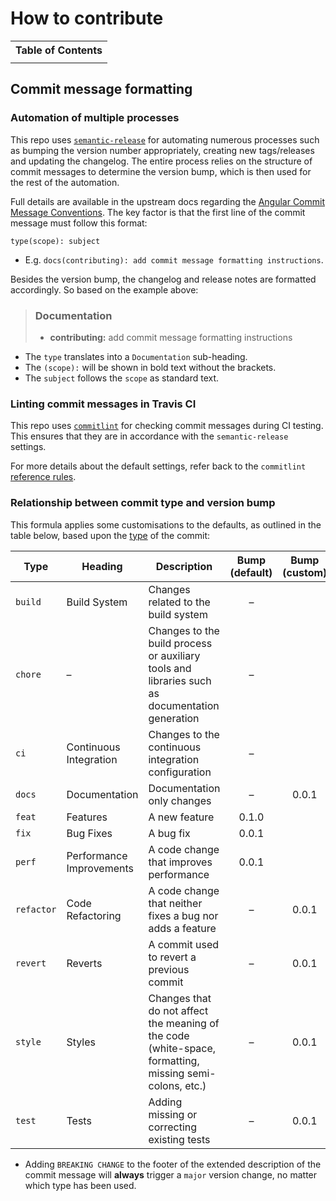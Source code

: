 # How to contribute

<table><tr><th>Table of Contents</th></tr><tr><td>
<!-- toc -->
<!-- tocstop -->
</td></tr></table>

## Commit message formatting

### Automation of multiple processes

This repo uses [`semantic-release`](https://github.com/semantic-release/semantic-release) for automating numerous processes such as bumping the version number appropriately, creating new tags/releases and updating the changelog.
The entire process relies on the structure of commit messages to determine the version bump, which is then used for the rest of the automation.

Full details are available in the upstream docs regarding the [Angular Commit Message Conventions](https://github.com/angular/angular.js/blob/master/DEVELOPERS.md#-git-commit-guidelines).
The key factor is that the first line of the commit message must follow this format:

```
type(scope): subject
```

* E.g. `docs(contributing): add commit message formatting instructions`.

Besides the version bump, the changelog and release notes are formatted accordingly.
So based on the example above:

> ### Documentation
> 
> * **contributing:** add commit message formatting instructions

* The `type` translates into a `Documentation` sub-heading.
* The `(scope):` will be shown in bold text without the brackets.
* The `subject` follows the `scope` as standard text.

### Linting commit messages in Travis CI

This repo uses [`commitlint`](https://github.com/conventional-changelog/commitlint) for checking commit messages during CI testing.
This ensures that they are in accordance with the `semantic-release` settings.

For more details about the default settings, refer back to the `commitlint` [reference rules](https://conventional-changelog.github.io/commitlint/#/reference-rules). 

### Relationship between commit type and version bump

This formula applies some customisations to the defaults, as outlined in the table below,
based upon the [type](https://github.com/angular/angular.js/blob/master/DEVELOPERS.md#type) of the commit:

Type|Heading|Description|Bump (default)|Bump (custom)
---|---|---|:-:|:-:
`build`|Build System|Changes related to the build system|–|
`chore`|–|Changes to the build process or auxiliary tools and libraries such as documentation generation|–|
`ci`|Continuous Integration|Changes to the continuous integration configuration|–|
`docs`|Documentation|Documentation only changes|–|0.0.1
`feat`|Features|A new feature|0.1.0|
`fix`|Bug Fixes|A bug fix|0.0.1|
`perf`|Performance Improvements|A code change that improves performance|0.0.1|
`refactor`|Code Refactoring|A code change that neither fixes a bug nor adds a feature|–|0.0.1
`revert`|Reverts|A commit used to revert a previous commit|–|0.0.1
`style`|Styles|Changes that do not affect the meaning of the code (white-space, formatting, missing semi-colons, etc.)|–|0.0.1
`test`|Tests|Adding missing or correcting existing tests|–|0.0.1

* Adding `BREAKING CHANGE` to the footer of the extended description of the commit message will **always** trigger a `major` version change, no matter which type has been used.

